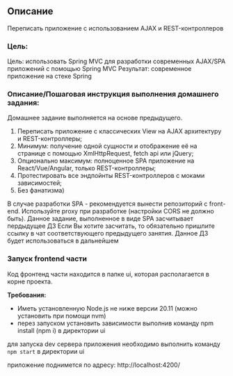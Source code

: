 ## Описание

Переписать приложение с использованием AJAX и REST-контроллеров

### Цель:

Цель: использовать Spring MVC для разработки современных AJAX/SPA приложений c помощью Spring MVC
Результат: современное приложение на стеке Spring

### Описание/Пошаговая инструкция выполнения домашнего задания:

Домашнее задание выполняется на основе предыдущего.

1. Переписать приложение с классических View на AJAX архитектуру и REST-контроллеры;
2. Минимум: получение одной сущности и отображение её на странице с помощью XmlHttpRequest, fetch api или jQuery;
3. Опционально максимум: полноценное SPA приложение на React/Vue/Angular, только REST-контроллеры;
4. Протестировать все эндпойнты REST-контроллеров с моками зависимостей;
5. Без фанатизма)
    
В случае разработки SPA - рекомендуется вынести репозиторий с front-end. Используйте proxy при разработке (настройки CORS не должно быть).
Данное задание, выполненное в виде SPA засчитывает пердыдущее ДЗ
Если Вы хотите засчитать, то обязательно пришлите ссылку в чат соответствующего предыдущего занятия.
Данное ДЗ будет использоваться в дальнейшем

### Запуск frontend части

Код фронтенд части находится в папке ui, которая располагается в корне проекта.

**Требования:**
- Иметь установленную Node.js не ниже версии 20.11 (можно установить при помощи nvm)
- перез запуском установить зависимости выполнив команду npm install (npm i) в директории ui

для запуска dev сервера приложения необходимо выполнить команду
`npm start` в директории ui

приложение поднимется по адресу: http://localhost:4200/



